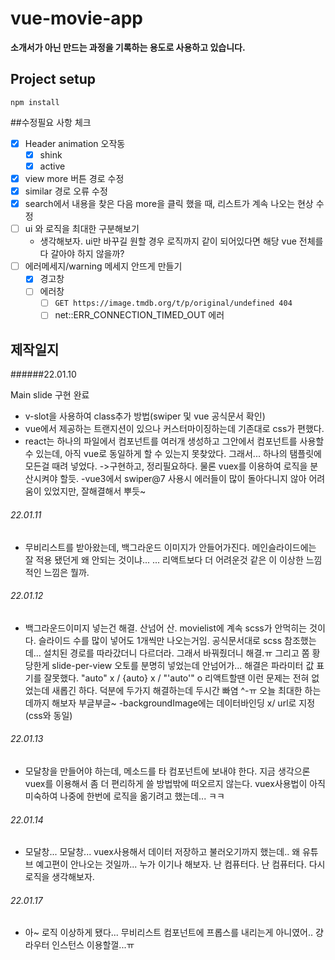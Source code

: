 # vue-movie-app
<strong>소개서가 아닌 만드는 과정을 기록하는 용도로 사용하고 있습니다.</strong>

## Project setup
```
npm install
```

##수정필요 사항 체크
- [x] Header animation 오작동
    - [x] shink
    - [x] active
- [x] view more 버튼 경로 수정
- [x] similar 경로 오류 수정
- [x] search에서 내용을 찾은 다음 more을 클릭 했을 때, 리스트가 계속 나오는 현상 수정
- [ ] ui 와 로직을 최대한 구분해보기
    - 생각해보자. ui만 바꾸길 원할 경우 로직까지 같이 되어있다면 해당 vue 전체를 다 갈아야 하지 않을까?
- [ ] 에러메세지/warning 메세지 안뜨게 만들기
    - [x] 경고창
    - [ ] 에러창
        - [ ] `GET https://image.tmdb.org/t/p/original/undefined 404`
        - [ ] net::ERR_CONNECTION_TIMED_OUT 에러 
## 제작일지 

######22.01.10
<p>
Main slide 구현 완료

- v-slot을 사용하여 class추가 방법(swiper 및 vue 공식문서 확인)
- vue에서 제공하는 트랜지션이 있으나 커스터마이징하는데 기존대로 css가 편했다.
- react는 하나의 파일에서 컴포넌트를 여러개 생성하고 그안에서 컴포넌트를 사용할 수 있는데, 아직 vue로 동일하게 할 수 있는지 못찾았다. 그래서... 하나의 탬플릿에 모든걸 때려 넣었다. 
->구현하고, 정리필요하다. 물론 vuex를 이용하여 로직을 분산시켜야 할듯.
-vue3에서 swiper@7 사용시 에러들이 많이 돌아다니지 않아 어려움이 있었지만, 잘해결해서 뿌듯~
</p>
 
 ###### 22.01.11
 <p>

 - 무비리스트를 받아왔는데, 백그라운드 이미지가 안들어가진다. 메인슬라이드에는 잘 적용 됐던게 왜 안되는 것이냐... ... 
 리액트보다 더 어려운것 같은 이 이상한 느낌적인 느낌은 뭘까.
 </p>

###### 22.01.12
<p>

- 백그라운드이미지 넣는건 해결. 산넘어 산.
movielist에 계속 scss가 안먹히는 것이다. 슬라이드 수를 많이 넣어도 1개씩만 나오는거임. 
공식문서대로 scss 참조했는데... 설치된 경로를 따라갔더니 다르더라. 그래서 바꿔줬더니 해결.ㅠ
그리고 쫌 황당한게 slide-per-view 오토를 분명히 넣었는데 안넘어가... 해결은 파라미터 값 표기를 잘못했다.
"auto" x / {auto} x / "'auto'" o
리액트할땐 이런 문제는 전혀 없었는데 새롭긴 하다. 덕분에 두가지 해결하는데 두시간 빠염 ^-ㅠ
오늘 최대한 하는데까지 해보자 부글부글~
-backgroundImage에는 데이터바인딩 x/ url로 지정(css와 동일)

###### 22.01.13

- 모달창을 만들어야 하는데, 메소드를 타 컴포넌트에 보내야 한다.
지금 생각으론 vuex를 이용해서 좀 더 편리하게 쓸 방법밖에 떠오르지 않는다. vuex사용법이 아직 미숙하여 나중에 한번에 로직을 옮기려고 했는데... ㅋㅋ

###### 22.01.14

- 모달창... 모달창... vuex사용해서 데이터 저장하고 불러오기까지 했는데.. 왜 유튜브 예고편이 안나오는 것일까...
누가 이기나 해보자.
난 컴퓨터다. 난 컴퓨터다. 다시 로직을 생각해보자.

###### 22.01.17

- 아~ 로직 이상하게 됐다... 무비리스트 컴포넌트에 프롭스를 내리는게 아니였어.. 걍 라우터 인스턴스 이용할껄...ㅠ
